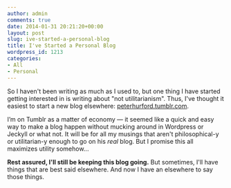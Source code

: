```yaml
---
author: admin
comments: true
date: 2014-01-31 20:21:20+00:00
layout: post
slug: ive-started-a-personal-blog
title: I've Started a Personal Blog
wordpress_id: 1213
categories:
- All
- Personal
---
```


So I haven't been writing as much as I used to, but one thing I have started getting interested in is writing about "not utilitarianism".  Thus, I've thought it easiest to start a new blog elsewhere: [peterhurford.tumblr.com](http://peterhurford.tumblr.com).

I’m on Tumblr as a matter of economy — it seemed like a quick and easy way to make a blog happen without mucking around in Wordpress or Jeckyll or what not.  It will be for all my musings that aren't philosophical-y or utilitarian-y enough to go on his *real* blog. But I promise this all maximizes utility somehow...

**Rest assured, I'll still be keeping this blog going.**  But sometimes, I'll have things that are best said elsewhere.  And now I have an elsewhere to say those things.
